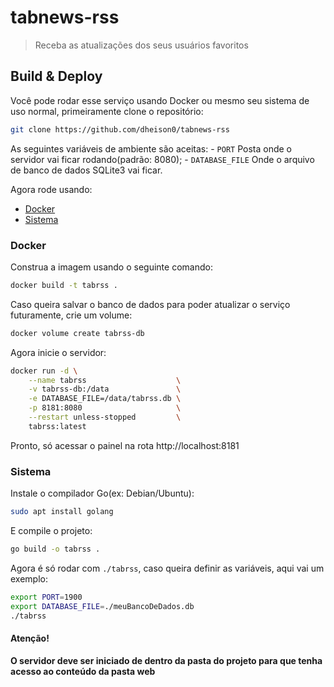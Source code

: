 # tabnews-rss

> Receba as atualizações dos seus usuários favoritos

## Build & Deploy

Você pode rodar esse serviço usando Docker ou mesmo seu sistema de uso normal, primeiramente clone o repositório:

```bash
git clone https://github.com/dheison0/tabnews-rss
```

As seguintes variáveis de ambiente são aceitas:
    - `PORT` Posta onde o servidor vai ficar rodando(padrão: 8080);
    - `DATABASE_FILE` Onde o arquivo de banco de dados SQLite3 vai ficar.

Agora rode usando:

  - [Docker](#Docker)
  - [Sistema](#Sistema)

### Docker

Construa a imagem usando o seguinte comando:

```bash
docker build -t tabrss .
```

Caso queira salvar o banco de dados para poder atualizar o serviço futuramente, crie um volume:

```bash
docker volume create tabrss-db
```

Agora inicie o servidor:

```bash
docker run -d \
    --name tabrss                    \
    -v tabrss-db:/data               \
    -e DATABASE_FILE=/data/tabrss.db \
    -p 8181:8080                     \
    --restart unless-stopped         \
    tabrss:latest
```

Pronto, só acessar o painel na rota http://localhost:8181

### Sistema

Instale o compilador Go(ex: Debian/Ubuntu):

```bash
sudo apt install golang
```

E compile o projeto:

```bash
go build -o tabrss .
```

Agora é só rodar com `./tabrss`, caso queira definir as variáveis, aqui vai um exemplo:

```bash
export PORT=1900
export DATABASE_FILE=./meuBancoDeDados.db
./tabrss
```
#### Atenção!
**O servidor deve ser iniciado de dentro da pasta do projeto para que tenha acesso ao conteúdo da pasta web**